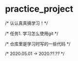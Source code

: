 # practice_project
/* 认认真真搞学习！*/

/* 任务1. 学习怎么使用git */

/* 仓库里是学习时写的一些代码 */

/* 2020.05.01 -> 2020.??.?? */
